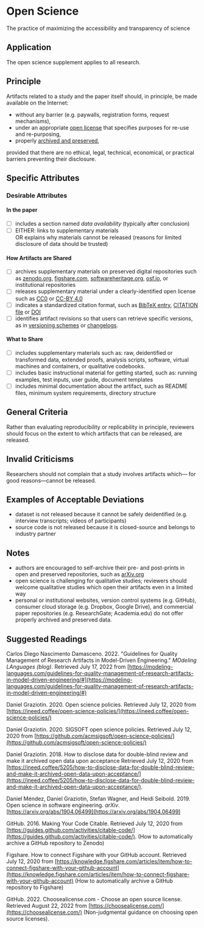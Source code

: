 # Open Science
The practice of maximizing the accessibility and transparency of science

## Application
The open science supplement applies to all research.

## Principle

Artifacts related to a study and the paper itself should, in principle, be made available on the Internet:

- without any barrier (e.g. paywalls, registration forms, request mechanisms),
- under an appropriate [open license](https://pantonprinciples.org/) that specifies purposes for re-use and re-purposing,
- properly [archived and preserved](https://en.wikipedia.org/wiki/Research_data_archiving),

provided that there are no ethical, legal, technical, economical, or practical barriers preventing their disclosure.

## Specific Attributes

### Desirable Attributes

#### In the paper
- [ ]  includes a section named _data availability_ (typically after conclusion)
- [ ] EITHER: links to supplementary materials   
  OR explains why materials cannot be released (reasons for limited disclosure of data should be trusted)

#### How Artifacts are Shared
- [ ] archives supplementary materials on preserved digital repositories such as [zenodo.org](https://zenodo.org/), [figshare.com](http://figshare.com/), [softwareheritage.org](https://www.softwareheritage.org/), [osf.io](https://osf.io/), or institutional repositories
- [ ] releases supplementary material under a clearly-identified open license such as [CC0](https://creativecommons.org/share-your-work/public-domain/cc0/) or [CC-BY 4.0](https://creativecommons.org/licenses/by/4.0/)
- [ ] indicates a standardized citation format, such as [BibTeX entry](https://www.bibtex.com/), [CITATION file](https://citation-file-format.github.io/) or [DOI](https://www.doi.org/)
- [ ] identifies artifact revisions so that users can retrieve specific versions, as in [versioning schemes](https://en.wikipedia.org/wiki/Software_versioning) or [changelogs](https://en.wikipedia.org/wiki/Changelog).

#### What to Share
- [ ] includes supplementary materials such as: raw, deidentified or transformed data, extended proofs, analysis scripts, software, virtual machines and containers, or qualitative codebooks.
- [ ] includes basic instructional material for getting started, such as: running examples, test inputs, user guide, document templates
- [ ] includes minimal documentation about the artifact, such as README files, minimum system requirements, directory structure

## General Criteria

Rather than evaluating reproducibility or replicability in principle, reviewers should focus on the extent to which artifacts that can be released, are released.

## Invalid Criticisms

Researchers should not complain that a study involves artifacts which— for good reasons—cannot be released.

## Examples of Acceptable Deviations

- dataset is not released because it cannot be safely deidentified (e.g. interview transcripts; videos of participants)
- source code is not released because it is closed-source and belongs to industry partner

## Notes

- authors are encouraged to self-archive their pre- and post-prints in open and preserved repositories, such as [arXiv.org](https://arxiv.org/)
- open science is challenging for qualitative studies; reviewers should welcome qualitative studies which open their artifacts even in a limited way
- personal or institutional websites, version control systems (e.g. GitHub), consumer cloud storage (e.g. Dropbox, Google Drive), and commercial paper repositories (e.g. ResearchGate; Academia.edu) do not offer properly archived and preserved data.

## Suggested Readings

Carlos Diego Nascimento Damasceno. 2022. "Guidelines for Quality Management of Research Artifacts in Model-Driven Engineering." _MOdeling LAnguages (blog)_. Retrieved July 17, 2022 from [https://modeling-languages.com/guidelines-for-quality-management-of-research-artifacts-in-model-driven-engineering/#](https://modeling-languages.com/guidelines-for-quality-management-of-research-artifacts-in-model-driven-engineering/#)

Daniel Graziotin. 2020. Open science policies. Retrieved July 12, 2020 from [https://ineed.coffee/open-science-policies/](https://ineed.coffee/open-science-policies/)

Daniel Graziotin. 2020. SIGSOFT open science policies. Retrieved July 12, 2020 from [https://github.com/acmsigsoft/open-science-policies/](https://github.com/acmsigsoft/open-science-policies/)

Daniel Graziotin. 2018. How to disclose data for double-blind review and make it archived open data upon acceptance
Retrieved July 12, 2020 from [https://ineed.coffee/5205/how-to-disclose-data-for-double-blind-review-and-make-it-archived-open-data-upon-acceptance/](https://ineed.coffee/5205/how-to-disclose-data-for-double-blind-review-and-make-it-archived-open-data-upon-acceptance/).

Daniel Méndez, Daniel Graziotin, Stefan Wagner, and Heidi Seibold. 2019. Open science in software engineering. _arXiv_. [https://arxiv.org/abs/1904.06499](https://arxiv.org/abs/1904.06499)

GitHub. 2016. Making Your Code Citable. Retrieved July 12, 2020 from [https://guides.github.com/activities/citable-code/](https://guides.github.com/activities/citable-code/). (How to automatically archive a GitHub repository to Zenodo)

Figshare. How to connect Figshare with your GitHub account. Retrieved July 12, 2020 from [https://knowledge.figshare.com/articles/item/how-to-connect-figshare-with-your-github-account](https://knowledge.figshare.com/articles/item/how-to-connect-figshare-with-your-github-account) (How to automatically archive a GitHub repository to Figshare)

GitHub. 2022. Choosealicense.com - Choose an open source license. Retrieved August 22, 2022 from [https://choosealicense.com/](https://choosealicense.com/) (Non-judgmental guidance on choosing open source licenses).

